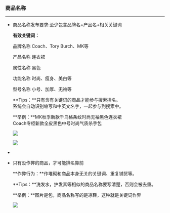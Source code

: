 ### 商品名称

---

* 商品名称发布要求:至少包含品牌名+产品名+相关关键词

  **有效关键词：**

  品牌名称 Coach、Tory Burch、MK等

  产品名称 连衣裙

  属性名称 黑色

  功能名称 时尚、瘦身、美白等

  型号名称 小号、加厚、无袖等

  **Tips：**只有含有关键词的商品才能参与搜索排名。  
  系统会自动识别缩写和中英文名字，一起参与到搜索中。

  **举例：**MK秋季新款千鸟格条纹时尚无袖黑色连衣裙  
  Coach专柜新款全皮黑色中号时尚气质杀手包

  ![](http://sellerhub.ymatou.com/helpview/img/spmc_1.jpg)

  ![](http://sellerhub.ymatou.com/helpview/img/spmc_2.jpg)

* 
* 只有没作弊的商品，才可能排名靠前

  **作弊行为：**作堆砌和商品本身无关的关键词、重复铺货等。

  **Tips：**洗发水，护发素等相似的商品名称要写清楚，否则会被去重。

  **举例：**图片是包，商品名称写的是凉鞋，这种就是关键词作弊

  ![](http://sellerhub.ymatou.com/helpview/img/spmc_3.jpg)



